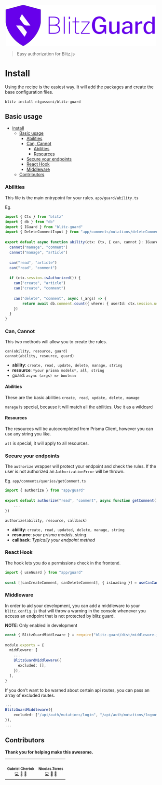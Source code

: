 <p align="center">
 <img src="blitz-guard.png" width="500px" />
</p>

> Easy authorization for Blitz.js

# Install

Using the recipe is the easiest way. It will add the packages and create the base configuration files.

```blitz install ntgussoni/blitz-guard```

## Basic usage

- [Install](#install)
	- [Basic usage](#basic-usage)
		- [Abilities](#abilities)
		- [Can, Cannot](#can-cannot)
			- [Abilities](#abilities-1)
			- [Resources](#resources)
		- [Secure your endpoints](#secure-your-endpoints)
		- [React Hook](#react-hook)
		- [Middleware](#middleware)
	- [Contributors](#contributors)


### Abilities
This file is the main entrypoint for your rules.
`app/guard/ability.ts`

Eg.
```typescript
import { Ctx } from "blitz"
import { db } from "db"
import { IGuard } from "blitz-guard"
import { DeleteCommentInput } from "app/comments/mutations/deleteComments"

export default async function ability(ctx: Ctx, { can, cannot }: IGuard) {
  cannot("manage", "comment")
  cannot("manage", "article")

  can("read", "article")
  can("read", "comment")

  if (ctx.session.isAuthorized()) {
	can("create", "article")
	can("create", "comment")

	can("delete", "comment", async (_args) => {
		return await db.comment.count({ where: { userId: ctx.session.userId } }) === 1
	})
  }
}
```
### Can, Cannot
This two methods will allow you to create the rules.

```
can(ability, resource, guard)
cannot(ability, resource, guard)
```

- **ability**: `create, read, update, delete, manage, string`
- **resource**: `*your prisma models*, all, string`
- guard: `async (args) => boolean`

#### Abilities
These are the basic abilities
`create, read, update, delete, manage`

`manage` is special, because it will match all the abilities. Use it as a wildcard

#### Resources
The resources will be autocompleted from Prisma Client, however you can use any string you like.

`all` is special, it will apply to all resources.

### Secure your endpoints

The `authorize` wrapper will protect your endpoint and check the rules. If the user is not authorized an `AuthorizationError` will be thrown.

Eg. `app/comments/queries/getComment.ts`
```typescript
import { authorize } from "app/guard"

export default authorize("read", "comment", async function getComment(...) {
	...
})
```

```authorize(ability, resource, callback)```

- **ability**: `create, read, updated, delete, manage, string`
- **resource**: *your prisma models*, string
- **callback**: *Typically your endpoint method*

### React Hook

The hook lets you do a permissions check in the frontend.

```typescript
import { useGuard } from "app/guard"

const [[canCreateComment, canDeleteComment], { isLoading }] = useCanCan([["create", "comment"], ["delete", "comment", /* args */]])
```

### Middleware

In order to aid your development, you can add a middleware to your `blitz.config.js` that will throw a warning in the console whenever you access an endpoint that is not protected by blitz guard.

**NOTE**: Only enabled in development

```typescript
const { BlitzGuardMiddleware } = require("blitz-guard/dist/middleware.js")

module.exports = {
  middleware: [
    ...
    BlitzGuardMiddleware({
      excluded: [],
    }),
  ],
}

```

If you don't want to be warned about certain api routes, you can pass an array of excluded routes.

```typescript
...
BlitzGuardMiddleware({
	excluded: ["/api/auth/mutations/login", "/api/auth/mutations/logout"],
}),
...
```

## Contributors

**Thank you for helping make this awesome.**
 <!-- ALL-CONTRIBUTORS-LIST:START - Do not remove or modify this section -->
<!-- prettier-ignore-start -->
<!-- markdownlint-disable -->
<table>
  <tr>
    <td align="center"><a href="https://github.com/cherta"><img src="https://avatars2.githubusercontent.com/u/373454?v=4" width="80px;" alt=""/><br /><sub><b>Gabriel Chertok</b></sub></a><br /><a href="https://github.com/ntgussoni/blitz-guard/commits?author=cherta" title="Code">💻</a> <a href="https://github.com/ntgussoni/blitz-guard/issues?q=author%3Acherta" title="Bug reports">🐛</a> <a href="https://github.com/ntgussoni/blitz-guard/commits?author=cherta" title="Documentation">📖</a></td>
    <td align="center"><a href="https://github.com/ntgussoni"><img src="https://avatars0.githubusercontent.com/u/10161067?v=4" width="80px;" alt=""/><br /><sub><b>Nicolas Torres</b></sub></a><br /><a href="https://github.com/ntgussoni/blitz-guard/commits?author=ntgussoni" title="Code">💻</a> <a href="https://github.com/ntgussoni/blitz-guard/issues?q=author%3Antgussoni" title="Bug reports">🐛</a> <a href="https://github.com/ntgussoni/blitz-guard/commits?author=ntgussoni" title="Documentation">📖</a></td>
  </tr>
</table>

<!-- markdownlint-enable -->
<!-- prettier-ignore-end -->
<!-- ALL-CONTRIBUTORS-LIST:END -->

